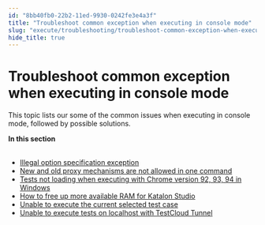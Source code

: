 ```yaml
---
id: "8bb40fb0-22b2-11ed-9930-0242fe3e4a3f"
title: "Troubleshoot common exception when executing in console mode"
slug: "execute/troubleshooting/troubleshoot-common-exception-when-executing-in-console-mode"
hide_title: true
---
```


# <a id="id" class="anchor_top_offset"/><a id="ariaid-title1" class="anchor_top_offset"/>Troubleshoot common exception when executing in console mode

<p xmlns="http://www.w3.org/1999/xhtml" className="p">This topic lists our some of the common issues when executing in console mode, followed by possible solutions.</p> 
<nav xmlns="http://www.w3.org/1999/xhtml" role="navigation" className="related-links"><div className="linklist"><strong>In this section</strong><br /><br /><ul className="linklist"><li className="linklist"><a className="link" href="/execute/troubleshooting/illegal-option-specification-exception">Illegal option specification exception</a></li><li className="linklist"><a className="link" href="/execute/troubleshooting/new-and-old-proxy-mechanisms-are-not-allowed-in-one-command">New and old proxy mechanisms are not allowed in one command</a></li><li className="linklist"><a className="link" href="/execute/troubleshooting/tests-not-loading-when-executing-with-chrome-version-92-93-94-in-windows">Tests not loading when executing with Chrome version 92, 93, 94 in Windows</a></li><li className="linklist"><a className="link" href="/execute/troubleshooting/how-to-free-up-more-available-ram-for-katalon-studio">How to free up more available RAM for Katalon Studio</a></li><li className="linklist"><a className="link" href="/execute/troubleshooting/unable-to-execute-the-current-selected-test-case">Unable to execute the current selected test case</a></li><li className="linklist"><a className="link" href="/execute/troubleshooting/unable-to-execute-tests-on-localhost-with-testcloud-tunnel">Unable to execute tests on localhost with TestCloud Tunnel</a></li></ul></div></nav> 
